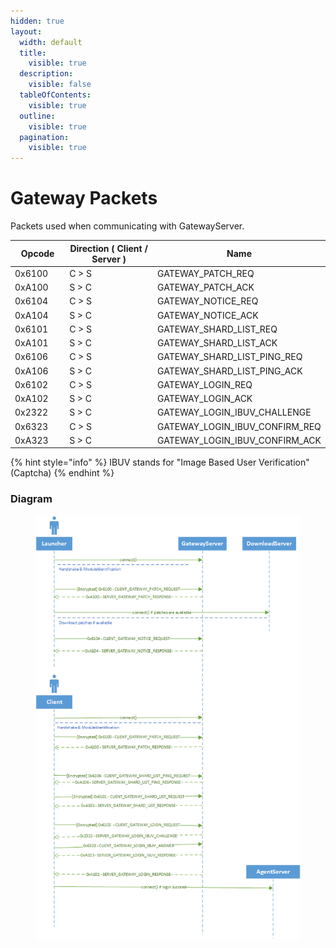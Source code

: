 ```yaml
---
hidden: true
layout:
  width: default
  title:
    visible: true
  description:
    visible: false
  tableOfContents:
    visible: true
  outline:
    visible: true
  pagination:
    visible: true
---
```


# Gateway Packets

Packets used when communicating with GatewayServer.

<table><thead><tr><th width="100">Opcode</th><th width="215">Direction ( Client / Server )</th><th>Name</th></tr></thead><tbody><tr><td>0x6100</td><td>C > S</td><td>GATEWAY_PATCH_REQ</td></tr><tr><td>0xA100</td><td>S > C</td><td>GATEWAY_PATCH_ACK</td></tr><tr><td>0x6104</td><td>C > S</td><td>GATEWAY_NOTICE_REQ</td></tr><tr><td>0xA104</td><td>S > C</td><td>GATEWAY_NOTICE_ACK</td></tr><tr><td>0x6101</td><td>C > S</td><td>GATEWAY_SHARD_LIST_REQ</td></tr><tr><td>0xA101</td><td>S > C</td><td>GATEWAY_SHARD_LIST_ACK</td></tr><tr><td>0x6106</td><td>C > S</td><td>GATEWAY_SHARD_LIST_PING_REQ</td></tr><tr><td>0xA106</td><td>S > C</td><td>GATEWAY_SHARD_LIST_PING_ACK</td></tr><tr><td>0x6102</td><td>C > S</td><td>GATEWAY_LOGIN_REQ</td></tr><tr><td>0xA102</td><td>S > C</td><td>GATEWAY_LOGIN_ACK</td></tr><tr><td>0x2322</td><td>S > C</td><td>GATEWAY_LOGIN_IBUV_CHALLENGE</td></tr><tr><td>0x6323</td><td>C > S</td><td>GATEWAY_LOGIN_IBUV_CONFIRM_REQ</td></tr><tr><td>0xA323</td><td>S > C</td><td>GATEWAY_LOGIN_IBUV_CONFIRM_ACK</td></tr></tbody></table>

{% hint style="info" %}
IBUV stands for "Image Based User Verification" (Captcha)
{% endhint %}

### Diagram

<figure><img src="../.gitbook/assets/packets-gateway-diagram.png" alt=""><figcaption></figcaption></figure>
